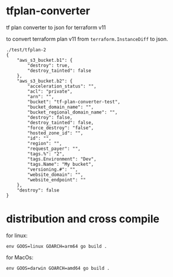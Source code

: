 # tfplan-converter
tf plan converter to json for terraform v11

to convert terraform plan v11 from `terraform.InstanceDiff` to json.
```
./test/tfplan-2
{
    "aws_s3_bucket.b1": {
        "destroy": true,
        "destroy_tainted": false
    },
    "aws_s3_bucket.b2": {
        "acceleration_status": "",
        "acl": "private",
        "arn": "",
        "bucket": "tf-plan-converter-test",
        "bucket_domain_name": "",
        "bucket_regional_domain_name": "",
        "destroy": false,
        "destroy_tainted": false,
        "force_destroy": "false",
        "hosted_zone_id": "",
        "id": "",
        "region": "",
        "request_payer": "",
        "tags.%": "2",
        "tags.Environment": "Dev",
        "tags.Name": "My bucket",
        "versioning.#": "",
        "website_domain": "",
        "website_endpoint": ""
    },
    "destroy": false
}
```

# distribution and cross compile 
for linux:
```
env GOOS=linux GOARCH=arm64 go build . 

```

for MacOs:
```
env GOOS=darwin GOARCH=amd64 go build . 

```